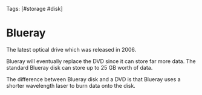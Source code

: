 Tags: [#storage #disk]

# Blueray

The latest optical drive which was released in 2006.

Blueray will eventually replace the DVD since it can store far more data. The standard Blueray disk can store up to 25 GB worth of data.

The difference between Blueray disk and a DVD is that Blueray uses a shorter wavelength laser to burn data onto the disk.